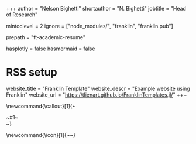 +++
author = "Nelson Bighetti"
shortauthor = "N. Bighetti"
jobtitle = "Head of Research"

mintoclevel = 2
ignore = ["node_modules/", "franklin", "franklin.pub"]

prepath = "ft-academic-resume"

hasplotly = false
hasmermaid = false

# RSS setup
website_title = "Franklin Template"
website_descr = "Example website using Franklin"
website_url   = "https://tlienart.github.io/FranklinTemplates.jl/"
+++

\newcommand{\callout}[1]{~~~<div class="alert alert-note"><div>~~~#1~~~</div></div>~~~}

\newcommand{\icon}[1]{~~~<i class="fas fa-~~~!#1~~~"></i>~~~}

